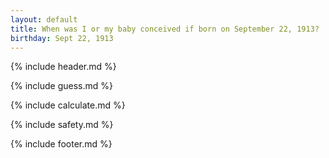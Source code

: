 ```yaml
---
layout: default
title: When was I or my baby conceived if born on September 22, 1913?
birthday: Sept 22, 1913
---
```


{% include header.md %}

{% include guess.md %}

{% include calculate.md %}

{% include safety.md %}

{% include footer.md %}



